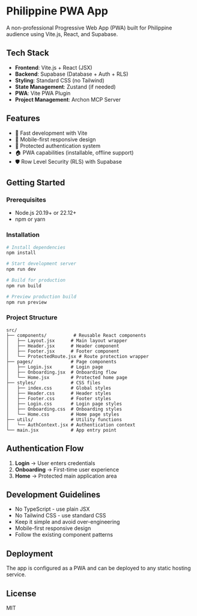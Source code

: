 # Philippine PWA App

A non-professional Progressive Web App (PWA) built for Philippine audience using Vite.js, React, and Supabase.

## Tech Stack

- **Frontend**: Vite.js + React (JSX)
- **Backend**: Supabase (Database + Auth + RLS)
- **Styling**: Standard CSS (no Tailwind)
- **State Management**: Zustand (if needed)
- **PWA**: Vite PWA Plugin
- **Project Management**: Archon MCP Server

## Features

- 🚀 Fast development with Vite
- 📱 Mobile-first responsive design
- 🔐 Protected authentication system
- 🏠 PWA capabilities (installable, offline support)
- 🛡️ Row Level Security (RLS) with Supabase

## Getting Started

### Prerequisites

- Node.js 20.19+ or 22.12+
- npm or yarn

### Installation

```bash
# Install dependencies
npm install

# Start development server
npm run dev

# Build for production
npm run build

# Preview production build
npm run preview
```

### Project Structure

```
src/
├── components/          # Reusable React components
│   ├── Layout.jsx      # Main layout wrapper
│   ├── Header.jsx      # Header component
│   ├── Footer.jsx      # Footer component
│   └── ProtectedRoute.jsx # Route protection wrapper
├── pages/              # Page components
│   ├── Login.jsx       # Login page
│   ├── Onboarding.jsx  # Onboarding flow
│   └── Home.jsx        # Protected home page
├── styles/             # CSS files
│   ├── index.css       # Global styles
│   ├── Header.css      # Header styles
│   ├── Footer.css      # Footer styles
│   ├── Login.css       # Login page styles
│   ├── Onboarding.css  # Onboarding styles
│   └── Home.css        # Home page styles
├── utils/              # Utility functions
│   └── AuthContext.jsx # Authentication context
└── main.jsx            # App entry point
```

## Authentication Flow

1. **Login** → User enters credentials
2. **Onboarding** → First-time user experience
3. **Home** → Protected main application area

## Development Guidelines

- No TypeScript - use plain JSX
- No Tailwind CSS - use standard CSS
- Keep it simple and avoid over-engineering
- Mobile-first responsive design
- Follow the existing component patterns

## Deployment

The app is configured as a PWA and can be deployed to any static hosting service.

## License

MIT